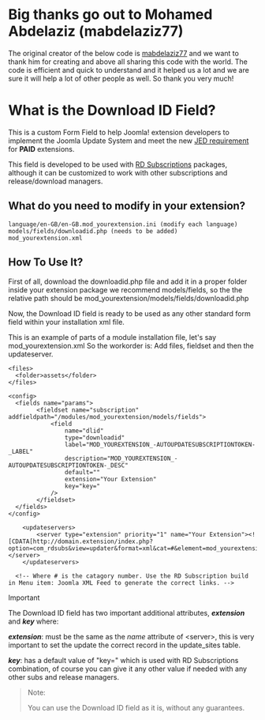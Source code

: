 # Big thanks go out to Mohamed Abdelaziz (mabdelaziz77)

The original creator of the below code is [mabdelaziz77](https://github.com/mabdelaziz77) and we want to thank him for creating and above all sharing this code with the world. The code is efficient and quick to understand and it helped us a lot and we are sure it will help a lot of other people as well. So thank you very much!

# What is the Download ID Field?

This is a custom Form Field to help Joomla! extension developers to implement the Joomla Update System and meet the new [JED requirement](https://extensions.joomla.org/support/knowledgebase/item/joomla-update-system-requirement/ "Joomla! Update System requirement") for **PAID** extensions.

This field is developed to be used with [RD Subscriptions](https://rd-media.org/rd-subscriptions.html) packages, although it can be customized to work with other subscriptions and release/download managers.

## What do you need to modify in your extension?

```
language/en-GB/en-GB.mod_yourextension.ini (modify each language)
models/fields/downloadid.php (needs to be added)
mod_yourextension.xml 

```

## How To Use It?

First of all, download the downloadid.php file and add it in a proper folder inside your extension package we recommend models/fields, so the the relative path should be mod_yourextension/models/fields/downloadid.php

Now, the Download ID field is ready to be used as any other standard form field within your installation xml file.

This is an example of parts of a module installation file, let's say mod_yourextension.xml
So the workorder is: Add files, fieldset and then the updateserver.

```
<files>
  <folder>assets</folder>
</files>

<config>
  <fields name="params">
		<fieldset name="subscription" addfieldpath="/modules/mod_yourextension/models/fields">
			<field
				name="dlid"
				type="downloadid"
				label="MOD_YOUREXTENSION_-AUTOUPDATESUBSCRIPTIONTOKEN-_LABEL"
				description="MOD_YOUREXTENSION_-AUTOUPDATESUBSCRIPTIONTOKEN-_DESC"
				default=""
				extension="Your Extension"
				key="key="
			/>
		</fieldset>
  </fields>
</config>

	<updateservers>
		<server type="extension" priority="1" name="Your Extension"><![CDATA[http://domain.extension/index.php?option=com_rdsubs&view=updater&format=xml&cat=#&element=mod_yourextension&type=module]]></server>
	</updateservers>
  
  <!-- Where # is the catagory number. Use the RD Subscription build in Menu item: Joomla XML Feed to generate the correct links. -->
```

Important

The Download ID field has two important additional attributes, _**extension**_ and _**key**_ where:

_**extension**_: must be the same as the _name_ attribute of &lt;server&gt;, this is very important to set the update the correct record in the update_sites table.

_**key**_: has a default value of "key=" which is used with RD Subscriptions combination, of course you can give it any other value if needed with any other subs and release managers.

> Note:
>
> You can use the Download ID field as it is, without any guarantees.
